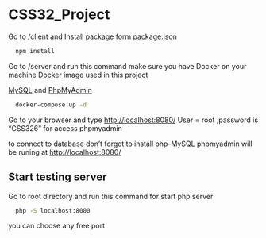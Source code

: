 # CSS32_Project

Go to /client and Install package form package.json 

```bash
  npm install  
```

Go to /server and run this command make sure you have Docker on your machine
Docker image used in this project

[MySQL](https://hub.docker.com/_/mysql) and [PhpMyAdmin](https://hub.docker.com/_/phpmyadmin)

```bash
  docker-compose up -d
```
Go to your browser and type [http://localhost:8080/](http://localhost:8080/) User = root ,password is “CSS326” for access phpmyadmin

to connect to database don’t forget to install php-MySQL
phpmyadmin will be runing at
<http://localhost:8080/>
## Start testing server
Go to root directory and run this command for start php server
```bash
  php -S localhost:8000
```
you can choose any free port
